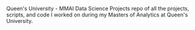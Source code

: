 Queen's University - MMAI Data Science Projects
repo of all the projects, scripts, and code I worked on during my Masters of Analytics at Queen's University.
